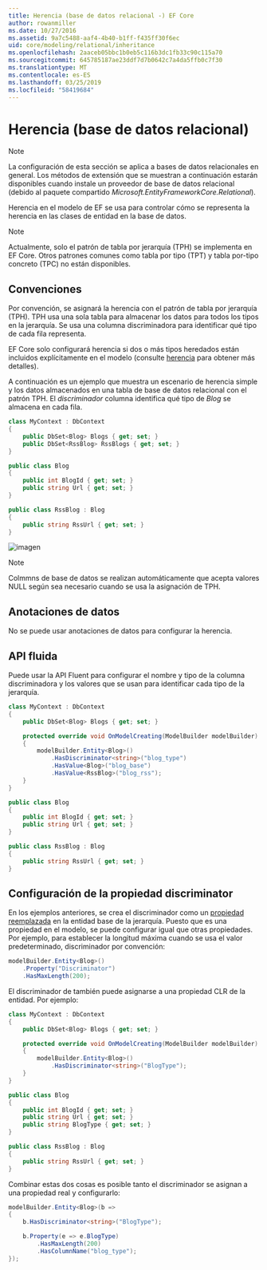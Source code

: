 ```yaml
---
title: Herencia (base de datos relacional -) EF Core
author: rowanmiller
ms.date: 10/27/2016
ms.assetid: 9a7c5488-aaf4-4b40-b1ff-f435ff30f6ec
uid: core/modeling/relational/inheritance
ms.openlocfilehash: 2aaceb05bbc1b0eb5c116b3dc1fb33c90c115a70
ms.sourcegitcommit: 645785187ae23ddf7d7b0642c7a4da5ffb0c7f30
ms.translationtype: MT
ms.contentlocale: es-ES
ms.lasthandoff: 03/25/2019
ms.locfileid: "58419684"
---
```

# <a name="inheritance-relational-database"></a>Herencia (base de datos relacional)

> [!NOTE]  
> La configuración de esta sección se aplica a bases de datos relacionales en general. Los métodos de extensión que se muestran a continuación estarán disponibles cuando instale un proveedor de base de datos relacional (debido al paquete compartido *Microsoft.EntityFrameworkCore.Relational*).

Herencia en el modelo de EF se usa para controlar cómo se representa la herencia en las clases de entidad en la base de datos.

> [!NOTE]  
> Actualmente, solo el patrón de tabla por jerarquía (TPH) se implementa en EF Core. Otros patrones comunes como tabla por tipo (TPT) y tabla por-tipo concreto (TPC) no están disponibles.

## <a name="conventions"></a>Convenciones

Por convención, se asignará la herencia con el patrón de tabla por jerarquía (TPH). TPH usa una sola tabla para almacenar los datos para todos los tipos en la jerarquía. Se usa una columna discriminadora para identificar qué tipo de cada fila representa.

EF Core solo configurará herencia si dos o más tipos heredados están incluidos explícitamente en el modelo (consulte [herencia](../inheritance.md) para obtener más detalles).

A continuación es un ejemplo que muestra un escenario de herencia simple y los datos almacenados en una tabla de base de datos relacional con el patrón TPH. El *discriminador* columna identifica qué tipo de *Blog* se almacena en cada fila.

<!-- [!code-csharp[Main](samples/core/relational/Modeling/Conventions/Samples/InheritanceDbSets.cs)] -->
``` csharp
class MyContext : DbContext
{
    public DbSet<Blog> Blogs { get; set; }
    public DbSet<RssBlog> RssBlogs { get; set; }
}

public class Blog
{
    public int BlogId { get; set; }
    public string Url { get; set; }
}

public class RssBlog : Blog
{
    public string RssUrl { get; set; }
}
```

![imagen](_static/inheritance-tph-data.png)

>[!NOTE]
> Colmmns de base de datos se realizan automáticamente que acepta valores NULL según sea necesario cuando se usa la asignación de TPH.

## <a name="data-annotations"></a>Anotaciones de datos

No se puede usar anotaciones de datos para configurar la herencia.

## <a name="fluent-api"></a>API fluida

Puede usar la API Fluent para configurar el nombre y tipo de la columna discriminadora y los valores que se usan para identificar cada tipo de la jerarquía.

<!-- [!code-csharp[Main](samples/core/relational/Modeling/FluentAPI/Samples/InheritanceTPHDiscriminator.cs?highlight=7,8,9,10)] -->
``` csharp
class MyContext : DbContext
{
    public DbSet<Blog> Blogs { get; set; }

    protected override void OnModelCreating(ModelBuilder modelBuilder)
    {
        modelBuilder.Entity<Blog>()
            .HasDiscriminator<string>("blog_type")
            .HasValue<Blog>("blog_base")
            .HasValue<RssBlog>("blog_rss");
    }
}

public class Blog
{
    public int BlogId { get; set; }
    public string Url { get; set; }
}

public class RssBlog : Blog
{
    public string RssUrl { get; set; }
}
```

## <a name="configuring-the-discriminator-property"></a>Configuración de la propiedad discriminator

En los ejemplos anteriores, se crea el discriminador como un [propiedad reemplazada](xref:core/modeling/shadow-properties) en la entidad base de la jerarquía. Puesto que es una propiedad en el modelo, se puede configurar igual que otras propiedades. Por ejemplo, para establecer la longitud máxima cuando se usa el valor predeterminado, discriminador por convención:

```C#
modelBuilder.Entity<Blog>()
    .Property("Discriminator")
    .HasMaxLength(200);
```

El discriminador de también puede asignarse a una propiedad CLR de la entidad. Por ejemplo:
```C#
class MyContext : DbContext
{
    public DbSet<Blog> Blogs { get; set; }

    protected override void OnModelCreating(ModelBuilder modelBuilder)
    {
        modelBuilder.Entity<Blog>()
            .HasDiscriminator<string>("BlogType");
    }
}

public class Blog
{
    public int BlogId { get; set; }
    public string Url { get; set; }
    public string BlogType { get; set; }
}

public class RssBlog : Blog
{
    public string RssUrl { get; set; }
}
```

Combinar estas dos cosas es posible tanto el discriminador se asignan a una propiedad real y configurarlo:
```C#
modelBuilder.Entity<Blog>(b =>
{
    b.HasDiscriminator<string>("BlogType");

    b.Property(e => e.BlogType)
        .HasMaxLength(200)
        .HasColumnName("blog_type");
});
```
